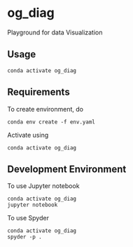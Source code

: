 # og_diag

Playground for data Visualization


## Usage

```
conda activate og_diag
```

## Requirements

To create environment, do

```
conda env create -f env.yaml
```

Activate using

```
conda activate og_diag
```

## Development Environment

To use Jupyter notebook

```
conda activate og_diag
jupyter notebook
```

To use Spyder

```
conda activate og_diag
spyder -p .
```
